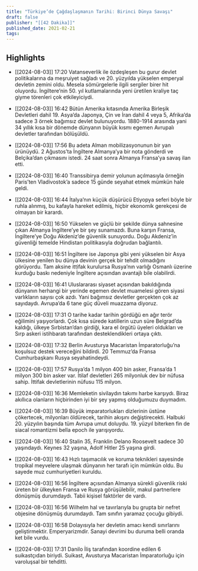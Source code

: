 ```yaml
---
title: "Türkiye’de Çağdaşlaşmanın Tarihi: Birinci Dünya Savaşı"
draft: false
publisher: "[[42 Dakika]]"
published_date: 2021-02-21
tags:
---
```



## Highlights
* [[2024-08-03]] 17:20  Vatanseverlik ile özdeşleşen bu gurur devlet politikalarına da meşruiyet sağladı ve 20. yüzyılda yükselen emperyal devletin zemini oldu. Mesela sömürgelerle ilgili sergiler birer hit oluyordu. İngiltere’nin 50. yıl kutlamalarında yeni üretilen kraliye taç giyme törenleri çok etkileyiciydi.

* [[2024-08-03]] 16:42  Bütün Amerika kıtasında Amerika Birleşik Devletleri dahil 19. Asya’da Japonya, Çin ve İran dahil 4 veya 5, Afrika’da sadece 3 örnek bağımsız devlet bulunuyordu. 1880-1914 arasında yani 34 yıllık kısa bir dönemde dünyanın büyük kısmı egemen Avrupalı devletler tarafından bölüşüldü.

* [[2024-08-03]] 17:56  Bu adeta Alman mobilizasyonunun bir yan ürünüydü. 2 Ağustos’ta İngiltere Almanya’ya bir nota gönderdi ve Belçika’dan çıkmasını istedi. 24 saat sonra Almanya Fransa’ya savaş ilan etti.

* [[2024-08-03]] 16:40  Transsibirya demir yolunun açılmasıyla örneğin Paris’ten Vladivostok’a sadece 15 günde seyahat etmek mümkün hale geldi.

* [[2024-08-03]] 16:44  İtalya’nın küçük düşürücü Etiyopya seferi böyle bir ruhla alınmış, bu kafayla hareket edilmiş, hiçbir ekonomik gerekçesi de olmayan bir karardı.

* [[2024-08-03]] 16:50  Yükselen ve güçlü bir şekilde dünya sahnesine çıkan Almanya İngiltere’ye bir şey sunamazdı. Buna karşın Fransa, İngiltere’ye Doğu Akdeniz’de güvenlik sunuyordu. Doğu Akdeniz’in güvenliği temelde Hindistan politikasıyla doğrudan bağlantılı.

* [[2024-08-03]] 16:51  İngiltere ise Japonya gibi yeni yükselen bir Asya ülkesine yenilen bu dünya devinin gerçek bir tehdit olmadığını görüyordu. Tam aksine ittifak kurulursa Rusya’nın varlığı Osmanlı üzerine kurduğu baskı nedeniyle İngiltere açısından avantajlı bile olabilirdi.

* [[2024-08-03]] 16:41  Uluslararası siyaset açısından bakıldığında dünyanın herhangi bir yerinde egemen devlet muamelesi gören siyasi varlıkların sayısı çok azdı. Yani bağımsız devletler gerçekten çok az sayıdaydı. Avrupa’da 6 tane güç düveli muazzama diyoruz.

* [[2024-08-03]] 17:31  O tarihe kadar tarihin gördüğü en ağır terör eğilimini yaşıyorlardı. Çok kısa sürede katillerin uzun süre Belgrad’da kaldığı, ülkeye Sırbistan’dan girdiği, kara el örgütü üyeleri oldukları ve Sırp askeri istihbaratı tarafından desteklendikleri ortaya çıktı.

* [[2024-08-03]] 17:32  Berlin Avusturya Macaristan İmparatorluğu’na koşulsuz destek vereceğini bildirdi. 20 Temmuz’da Fransa Cumhurbaşkanı Rusya seyahatindeydi.

* [[2024-08-03]] 17:57  Rusya’da 1 milyon 400 bin asker, Fransa’da 1 milyon 300 bin asker var. İtilaf devletleri 265 milyonluk dev bir nüfusa sahip. İttifak devletlerinin nüfusu 115 milyon.

* [[2024-08-03]] 16:36  Memleketin sivilaydın takımı harbe karşıydı. Biraz akıllıca olanların hiçbirinden iyi bir şey yapmış olduğumuzu duymadım.

* [[2024-08-03]] 16:39  Büyük imparatorlukları dizlerinin üstüne çökertecek, milyonları öldürecek, tarihin akışını değiştirecekti. Halbuki 20. yüzyılın başında tüm Avrupa umut doluydu. 19. yüzyıl biterken fin de siacal romantizmi bella epoch ile yarışıyordu.

* [[2024-08-03]] 16:40  Stalin 35, Franklin Delano Roosevelt sadece 30 yaşındaydı. Keynes 32 yaşına, Adolf Hitler 25 yaşına girdi.

* [[2024-08-03]] 16:43  Hızlı taşımacılık ve koruma teknikleri sayesinde tropikal meyvelere ulaşmak dünyanın her tarafı için mümkün oldu. Bu sayede muz cumhuriyetleri kuruldu.

* [[2024-08-03]] 16:56  İngiltere açısından Almanya sürekli güvenlik riski üreten bir ülkeyken Fransa ve Rusya görüşülebilir, makul partnerlere dönüşmüş durumdaydı. Tabii kişisel faktörler de vardı.

* [[2024-08-03]] 16:56  Wilhelm hal ve tavırlarıyla bu grupta bir nefret objesine dönüşmüş durumdaydı. Tam sınıfın yaramaz çocuğu gibiydi.

* [[2024-08-03]] 16:58  Dolayısıyla her devletin amacı kendi sınırlarını geliştirmektir. Emperyarizmdir. Sanayi devrimi bu duruma belli oranda ket bile vurdu.

* [[2024-08-03]] 17:31  Danilo İliş tarafından koordine edilen 6 suikastçıdan biriydi. Suikast, Avusturya Macaristan İmparatorluğu için varoluşsal bir tehditti.

